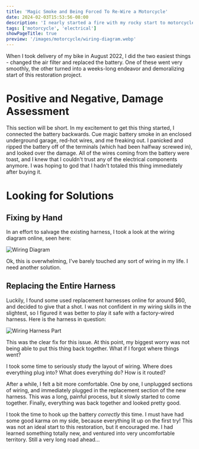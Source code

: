 ```yaml
---
title: 'Magic Smoke and Being Forced To Re-Wire a Motorcycle'
date: 2024-02-03T15:53:56-08:00
description: 'I nearly started a fire with my rocky start to motorcycle restoration.'
tags: ['motorcycle', 'electrical']
showPageTitle: true
preview: '/images/motorcycle/wiring-diagram.webp'
---
```


When I took delivery of my bike in August 2022, I did the two easiest things - changed the air filter and replaced the battery. One of these went very smoothly, the other turned into a weeks-long endeavor and demoralizing start of this restoration project.

# Positive and Negative, Damage Assessment
This section will be short. In my excitement to get this thing started, I connected the battery backwards. Cue magic battery smoke in an enclosed underground garage, red-hot wires, and me freaking out. I panicked and ripped the battery off of the terminals (which had been halfway screwed in), and looked over the damage. All of the wires coming from the battery were toast, and I knew that I couldn't trust any of the electrical components anymore. I was hoping to god that I hadn't totaled this thing immediately after buying it. 

# Looking for Solutions
## Fixing by Hand
In an effort to salvage the existing harness, I took a look at the wiring diagram online, seen here:

![Wiring Diagram](/images/motorcycle/wiring-diagram.webp)

Ok, this is overwhelming, I've barely touched any sort of wiring in my life. I need another solution.

## Replacing the Entire Harness
Luckily, I found some used replacement harnesses online for around $60, and decided to give that a shot. I was not confident in my wiring skills in the slightest, so I figured it was better to play it safe with a factory-wired harness. Here is the harness in question:

![Wiring Harness Part](/images/motorcycle/wiring-harness.webp)

This was the clear fix for this issue. At this point, my biggest worry was not being able to put this thing back together. What if I forgot where things went?

I took some time to seriously study the layout of wiring. Where does everything plug into? What does everything do? How is it routed?

After a while, I felt a bit more comfortable. One by one, I unplugged sections of wiring, and immediately plugged in the replacement section of the new harness. This was a long, painful process, but it slowly started to come together. Finally, everything was back together and looked pretty good.

I took the time to hook up the battery *correctly* this time. I must have had some good karma on my side, because everything lit up on the first try! This was not an ideal start to this restoration, but it encouraged me. I had learned something totally new, and ventured into very uncomfortable territory. Still a very long road ahead...
